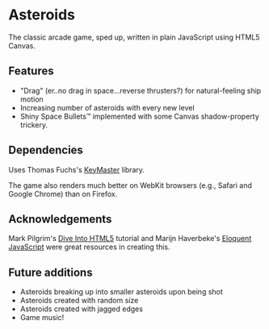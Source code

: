 Asteroids
=========

The classic arcade game, sped up, written in plain JavaScript using HTML5 Canvas.

## Features

* "Drag" (er..no drag in space...reverse thrusters?) for natural-feeling ship motion
* Increasing number of asteroids with every new level
* Shiny Space Bullets™ implemented with some Canvas shadow-property trickery.

## Dependencies

Uses Thomas Fuchs's [KeyMaster](https://github.com/madrobby/keymaster) library.

The game also renders much better on WebKit browsers (e.g., Safari and Google Chrome) than on Firefox.

## Acknowledgements

Mark Pilgrim's [Dive Into HTML5](http://diveintohtml5.info) tutorial and 
Marijn Haverbeke's [Eloquent JavaScript](http://eloquentjavascript.net/contents.html) were
great resources in creating this.


## Future additions

* Asteroids breaking up into smaller asteroids upon being shot
* Asteroids created with random size
* Asteroids created with jagged edges
* Game music!

